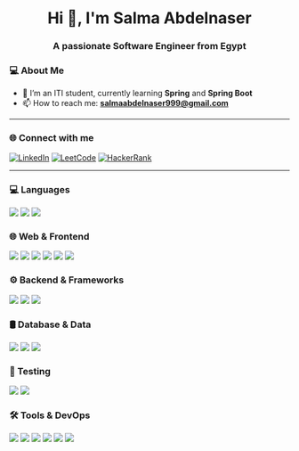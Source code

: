 <h1 align="center">Hi 👋, I'm Salma Abdelnaser</h1>
<h3 align="center">A passionate Software Engineer from Egypt</h3>


### 💻 About Me

- 🌱 I’m an ITI student, currently learning **Spring** and **Spring Boot**
- 📫 How to reach me: **salmaabdelnaser999@gmail.com**

---

### 🌐 Connect with me

[![LinkedIn](https://img.shields.io/badge/LinkedIn-blue?logo=linkedin&logoColor=white)](www.linkedin.com/in/salma-abdelnaser)
[![LeetCode](https://img.shields.io/badge/LeetCode-FFA116?logo=leetcode&logoColor=black)](https://leetcode.com/u/Salma_Abdelnaser/)
[![HackerRank](https://img.shields.io/badge/HackerRank-2EC866?logo=hackerrank&logoColor=white)](https://www.hackerrank.com/profile/salmaabdelnaser2)


---
### 💻 Languages
<img src="https://img.shields.io/badge/-Java-007396?style=flat-square&logo=java&logoColor=white" /> <img src="https://img.shields.io/badge/-C-00599C?style=flat-square&logo=c&logoColor=white" /> <img src="https://img.shields.io/badge/-C++-00599C?style=flat-square&logo=c%2B%2B&logoColor=white" />

### 🌐 Web & Frontend
<img src="https://img.shields.io/badge/-JSP-007396?style=flat-square&logo=java&logoColor=white" />  <img src="https://img.shields.io/badge/-Servlets-6DB33F?style=flat-square&logo=java&logoColor=white" /> <img src="https://img.shields.io/badge/-Angular-DD0031?style=flat-square&logo=angular&logoColor=white" />
<img src="https://img.shields.io/badge/-JavaScript-F7DF1E?style=flat-square&logo=javascript&logoColor=black" /> <img src="https://img.shields.io/badge/-HTML5-E34F26?style=flat-square&logo=html5&logoColor=white" /> <img src="https://img.shields.io/badge/-CSS3-1572B6?style=flat-square&logo=css3&logoColor=white" />

### ⚙️ Backend & Frameworks
<img src="https://img.shields.io/badge/-Spring-6DB33F?style=flat-square&logo=spring&logoColor=white" /> <img src="https://img.shields.io/badge/-Spring Boot-6DB33F?style=flat-square&logo=spring-boot&logoColor=white" /> <img src="https://img.shields.io/badge/-ORM-4479A1?style=flat-square&logo=hibernate&logoColor=white" />

### 🛢️ Database & Data
<img src="https://img.shields.io/badge/-MySQL-4479A1?style=flat-square&logo=mysql&logoColor=white" /> <img src="https://img.shields.io/badge/-JSON-000000?style=flat-square&logo=json&logoColor=white" /> <img src="https://img.shields.io/badge/-XML-8B9DC3?style=flat-square&logo=w3c&logoColor=white" />

### 🧪 Testing
<img src="https://img.shields.io/badge/-Testing-6DB33F?style=flat-square&logo=testing-library&logoColor=white" /> <img src="https://img.shields.io/badge/-Mockito-DB4437?style=flat-square&logo=google&logoColor=white" />

### 🛠️ Tools & DevOps
<img src="https://img.shields.io/badge/-Maven-C71A36?style=flat-square&logo=apache-maven&logoColor=white" /> <img src="https://img.shields.io/badge/-Git-F05032?style=flat-square&logo=git&logoColor=white" />
<img src="https://img.shields.io/badge/-GitHub-181717?style=flat-square&logo=github&logoColor=white" /> <img src="https://img.shields.io/badge/-Postman-FF6C37?style=flat-square&logo=postman&logoColor=white" />
<img src="https://img.shields.io/badge/-Docker-2496ED?style=flat-square&logo=docker&logoColor=white" /> <img src="https://img.shields.io/badge/-RabbitMQ-FF6600?style=flat-square&logo=rabbitmq&logoColor=white" />





